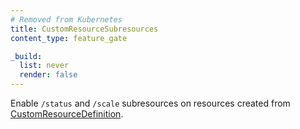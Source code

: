 ```yaml
---
# Removed from Kubernetes
title: CustomResourceSubresources
content_type: feature_gate

_build:
  list: never
  render: false
---
```

Enable `/status` and `/scale` subresources
on resources created from [CustomResourceDefinition](/docs/concepts/extend-kubernetes/api-extension/custom-resources/).
